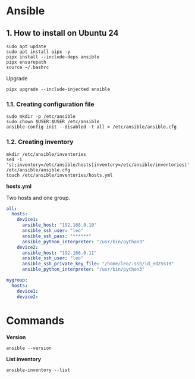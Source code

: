 # Ansible

## 1. How to install on Ubuntu 24

```shell
sudo apt update
sudo apt install pipx -y
pipx install --include-deps ansible
pipx ensurepath
source ~/.bashrc
```

Upgrade

```shell
pipx upgrade --include-injected ansible
```

### 1.1. Creating configuration file

```shell
sudo mkdir -p /etc/ansible
sudo chown $USER:$USER /etc/ansible
ansible-config init --disabled -t all > /etc/ansible/ansible.cfg
```

### 1.2. Creating inventory

```shell
mkdir /etc/ansible/inventories
sed -i 's|;inventory=/etc/ansible/hosts|inventory=/etc/ansible/inventories|' /etc/ansible/ansible.cfg
touch /etc/ansible/inventories/hosts.yml
```

**hosts.yml**

Two hosts and one group.

```yaml
all:
  hosts:
    device1:
      ansible_host: "192.168.0.10"
      ansible_ssh_user: "leo"
      ansible_ssh_pass: "******"
      ansible_python_interpreter: "/usr/bin/python3"
    device2:
      ansible_host: "192.168.0.11"
      ansible_ssh_user: "leo"
      ansible_ssh_private_key_file: "/home/leo/.ssh/id_ed25519"
      ansible_python_interpreter: "/usr/bin/python3"

mygroup:
  hosts:
    device1:
    device2:
```

# Commands

**Version**

```shell
ansible --version
```

**List inventory**

```shell
ansible-inventory --list
```
